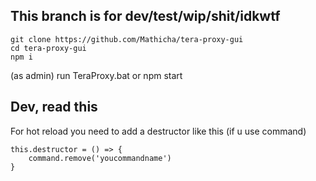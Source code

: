 ## This branch is for dev/test/wip/shit/idkwtf
```
git clone https://github.com/Mathicha/tera-proxy-gui
cd tera-proxy-gui
npm i
```

(as admin) run TeraProxy.bat or npm start

## Dev, read this
For hot reload you need to add a destructor like this (if u use command)
```
this.destructor = () => {
	command.remove('youcommandname')
}
```